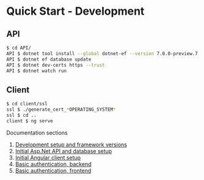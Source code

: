 # Quick Start - Development

## API
```sh
$ cd API/
API $ dotnet tool install --global dotnet-ef --version 7.0.0-preview.7.22376.2
API $ dotnet ef database update
API $ dotnet dev-certs https --trust
API $ dotnet watch run
```

## Client
```sh
$ cd client/ssl
ssl $ ./generate_cert_*OPERATING_SYSTEM*
ssl $ cd ..
client $ ng serve
```

Documentation sections
1. [Development setup and framework versions](./01_development_setup/)
2. [Initial Asp.Net API and database setup](./02_api_setup/)
3. [Initial Angular client setup](./03_client_setup/)
4. [Basic authentication, backend](./04_authentication/)
5. [Basic authentication, frontend](./05_client_register_and_login/)
